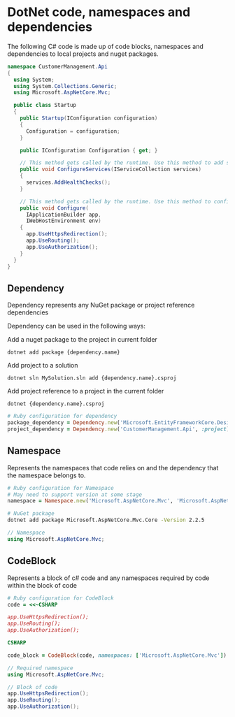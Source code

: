 # DotNet code, namespaces and dependencies

The following C# code is made up of code blocks, namespaces and dependencies to local projects and nuget packages.

```csharp
namespace CustomerManagement.Api
{
  using System;
  using System.Collections.Generic;
  using Microsoft.AspNetCore.Mvc;

  public class Startup
  {
    public Startup(IConfiguration configuration)
    {
      Configuration = configuration;
    }

    public IConfiguration Configuration { get; }

    // This method gets called by the runtime. Use this method to add services to the container.
    public void ConfigureServices(IServiceCollection services)
    {
      services.AddHealthChecks();
    }

    // This method gets called by the runtime. Use this method to configure the HTTP request pipeline.
    public void Configure(
      IApplicationBuilder app,
      IWebHostEnvironment env)
    {
      app.UseHttpsRedirection();
      app.UseRouting();
      app.UseAuthorization();
    }
  }
}
```

## Dependency

Dependency represents any NuGet package or project reference dependencies

Dependency can be used in the following ways:

Add a nuget package to the project in current folder

`dotnet add package {dependency.name}`

Add project to a solution

`dotnet sln MySolution.sln add {dependency.name}.csproj`

Add project reference to a project in the current folder

`dotnet {dependency.name}.csproj`

```ruby
# Ruby configuration for dependency
package_dependency = Dependency.new('Microsoft.EntityFrameworkCore.Design', :nuget)
project_dependency = Dependency.new('CustomerManagement.Api', :project)
```

## Namespace

Represents the namespaces that code relies on and the dependency that the namespace belongs to.

```ruby
# Ruby configuration for Namespace
# May need to support version at some stage
namespace = Namespace.new('Microsoft.AspNetCore.Mvc', 'Microsoft.AspNetCore.Mvc.Core')
```

```bash
# NuGet package
dotnet add package Microsoft.AspNetCore.Mvc.Core -Version 2.2.5
```

```csharp
// Namespace
using Microsoft.AspNetCore.Mvc;
```
## CodeBlock

Represents a block of c# code and any namespaces required by code within the block of code

```ruby
# Ruby configuration for CodeBlock
code = <<~CSHARP

app.UseHttpsRedirection();
app.UseRouting();
app.UseAuthorization();

CSHARP

code_block = CodeBlock(code, namespaces: ['Microsoft.AspNetCore.Mvc'])
```

```csharp
// Required namespace
using Microsoft.AspNetCore.Mvc;

// Block of code
app.UseHttpsRedirection();
app.UseRouting();
app.UseAuthorization();
```